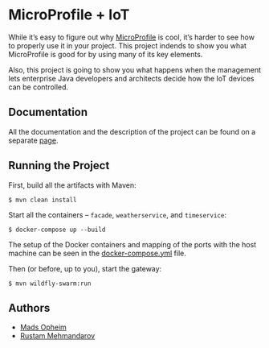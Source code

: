 # MicroProfile + IoT

While it’s easy to figure out why [MicroProfile][1] is cool, it’s harder to see how to properly use it in your project. This project indends to show you what MicroProfile is good for by using many of its key elements.

Also, this project is going to show you what happens when the management lets enterprise Java developers and architects decide how the IoT devices can be controlled.

## Documentation
All the documentation and the description of the project can be found on a separate [page][4].

## Running the Project
First, build all the artifacts with Maven:
```
$ mvn clean install
```

Start all the containers – ```facade```, ```weatherservice```, and ```timeservice```:
```
$ docker-compose up --build
```

The setup of the Docker containers and mapping of the ports with the host machine can be seen in the [docker-compose.yml][5] file.

Then (or before, up to you), start the gateway:

```
$ mvn wildfly-swarm:run
```

## Authors
* [Mads Opheim][2]
* [Rustam Mehmandarov][3]



[1]: https://microprofile.io/
[2]: https://github.com/madsop
[3]: https://github.com/mehmandarov
[4]: /docs/structure.md
[5]: /docker-compose.yml